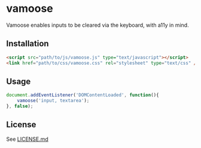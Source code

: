 # vamoose
Vamoose enables inputs to be cleared via the keyboard, with a11y in mind.

## Installation
```html
<script src="path/to/js/vamoose.js" type="text/javascript"></script>
<link href="path/to/css/vamoose.css" rel="stylesheet" type="text/css" />
```

## Usage
```javascript
document.addEventListener('DOMContentLoaded', function(){
    vamoose('input, textarea');
}, false);
```

## License
See [LICENSE.md](LICENSE.md)
